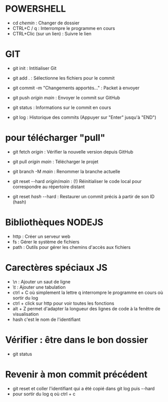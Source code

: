 # POWERSHELL

- cd _chemin_ : Changer de dossier
- CTRL+C / q : Interrompre le programme en cours
- CTRL+Clic (sur un lien) : Suivre le lien

# GIT

- git init : Intitialiser Git

- git add . : Sélectionne les fichiers pour le commit
- git commit -m "Changements apportés..." : Packet à envoyer
- git push _origin_ _main_ : Envoyer le commit sur GitHub

- git status : Informations sur le commit en cours
- git log : Historique des commits (Appuyer sur "Enter" jusqu'à "END")

# pour télécharger "pull"

- git fetch _origin_ : Vérifier la nouvelle version depuis GitHub
- git pull _origin_ _main_ : Télécharger le projet

- git branch -M _main_ : Renommer la branche actuelle

- git reset --hard _origin_/_main_ : (!) Réinitialiser le code local pour correspondre au répertoire distant
- git reset _hash_ --hard : Restaurer un commit précis à partir de son ID (hash)

# Bibliothèques NODEJS

- http : Créer un serveur web
- fs : Gérer le système de fichiers
- path : Outils pour gérer les chemins d'accès aux fichiers

# Carectères spéciaux JS

- \n : Ajouter un saut de ligne
- \t : Ajouter une tabulation
- ctrl + C où simplement la lettre q interrompre le programme en cours où sortir du log
- ctrl + click sur http pour voir toutes les fonctions
- alt + Z permet d'adapter la longueur des lignes de code à la fenêtre de visualisation
- hash c'est le nom de l'identifiant

# Vérifier : être dans le bon dossier

- git status

# Revenir à mon commit précédent

- git reset et coller l'identifiant qui a été copié dans git log puis --hard
- pour sortir du log q où ctrl + c

